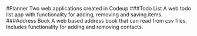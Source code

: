 #Planner
Two web applications created in Codeup
###Todo List
A web todo list app with functionality for adding, removing and saving items.
###Address Book
A web based address book that can read from csv files. Includes functionality for adding and removing contacts.